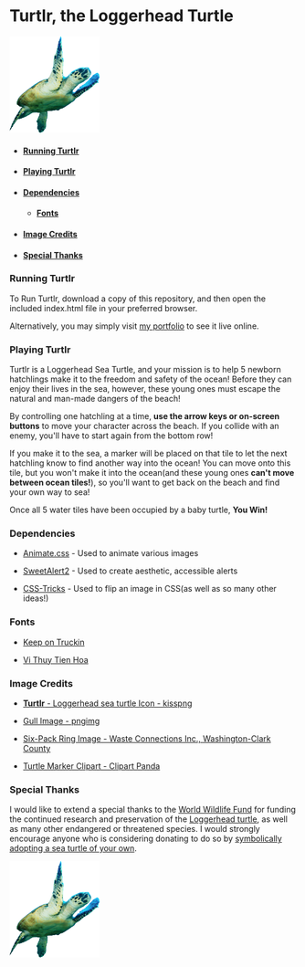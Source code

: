 **Turtlr**, the Loggerhead Turtle
=============================

![Turtlr, the Loggerhead Turtle](/public/OldTurtlr/images/turtlr-4-dancing.png "Turtlr")

- #### [Running Turtlr](#running-turtlr)
- #### [Playing Turtlr](#playing-turtlr)
- #### [Dependencies](#dependencies)
  - #### [Fonts](#fonts)
- #### [Image Credits](#image-credits)
- #### [Special Thanks](#special-thanks)


### Running Turtlr

To Run Turtlr, download a copy of this repository, and then open the included index.html file in your preferred browser.

Alternatively, you may simply visit [my portfolio](http://paulmreese.com/OldTurtlr/index.html) to see it live online.

### Playing Turtlr

Turtlr is a Loggerhead Sea Turtle, and your mission is to help 5 newborn hatchlings make it to the freedom and safety of the ocean! Before they can enjoy their lives in the sea, however, these young ones must escape the natural and man-made dangers of the beach!

By controlling one hatchling at a time, **use the arrow keys or on-screen buttons** to move your character across the beach. If you collide with an enemy, you'll have to start again from the bottom row!

If you make it to the sea, a marker will be placed on that tile to let the next hatchling know to find another way into the ocean! You can move onto this tile, but you won't make it into the ocean(and these young ones **can't move between ocean tiles!**), so you'll want to get back on the beach and find your own way to sea!

Once all 5 water tiles have been occupied by a baby turtle, **You Win!**

### Dependencies

- [Animate.css](https://daneden.github.io/animate.css/) - Used to animate various images

- [SweetAlert2](https://sweetalert2.github.io/) - Used to create aesthetic, accessible alerts

- [CSS-Tricks](https://css-tricks.com/snippets/css/flip-an-image/) - Used to flip an image in CSS(as well as so many other ideas!)

### Fonts

- [Keep on Truckin](https://www.dafont.com/keep-on-truckin-fw.font)

- [Vi Thuy Tien Hoa](https://webfonts.ffonts.net/VI-Thuy-Tien-Hoa.font.download)

### Image Credits

- [**Turtlr** - Loggerhead sea turtle Icon - kisspng](https://www.kisspng.com/png-loggerhead-sea-turtle-icon-sea-turtle-153545/)

- [Gull Image - pngimg](http://pngimg.com/download/28566)

- [Six-Pack Ring Image - Waste Connections Inc., Washington-Clark County](http://www.wcnorthwest.com/services.aspx#!rc-cpage=197283)

- [Turtle Marker Clipart - Clipart Panda](http://www.clipartpanda.com/clipart_images/little-green-turtle-clip-art-5909920)


### Special Thanks

I would like to extend a special thanks to the [World Wildlife Fund](https://www.worldwildlife.org/) for funding the continued research and preservation of the [Loggerhead turtle](https://www.worldwildlife.org/species/loggerhead-turtle), as well as many other endangered or threatened species. I would strongly encourage anyone who is considering donating to do so by [symbolically adopting a sea turtle of your own](https://gifts.worldwildlife.org/gift-center/gifts/Species-Adoptions/Sea-Turtle.aspx?sc=AWY1705OQ18316A01275RX&_ga=2.121776579.996250194.1531768344-605966387.1531768344).

![Turtlr, the Loggerhead Turtle](/public/OldTurtlr/images/turtlr-4-dancing.png "Turtlr")
